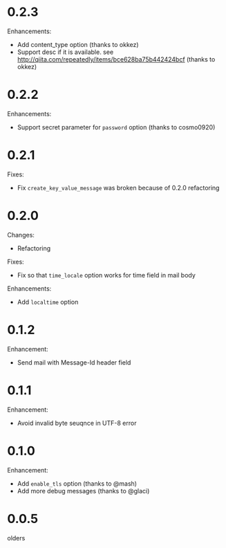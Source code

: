 # 0.2.3

Enhancements:

* Add content_type option (thanks to okkez)
* Support desc if it is available. see http://qiita.com/repeatedly/items/bce628ba75b442424bcf (thanks to okkez)

# 0.2.2

Enhancements:

* Support secret parameter for `password` option (thanks to cosmo0920)

# 0.2.1

Fixes:

* Fix `create_key_value_message` was broken because of 0.2.0 refactoring

# 0.2.0

Changes:

* Refactoring

Fixes:

* Fix so that `time_locale` option works for time field in mail body

Enhancements:

* Add `localtime` option

# 0.1.2

Enhancement:

* Send mail with Message-Id header field

# 0.1.1

Enhancement:

* Avoid invalid byte seuqnce in UTF-8 error

# 0.1.0

Enhancement:

* Add `enable_tls` option (thanks to @mash)
* Add more debug messages (thanks to @glaci)

# 0.0.5

olders
